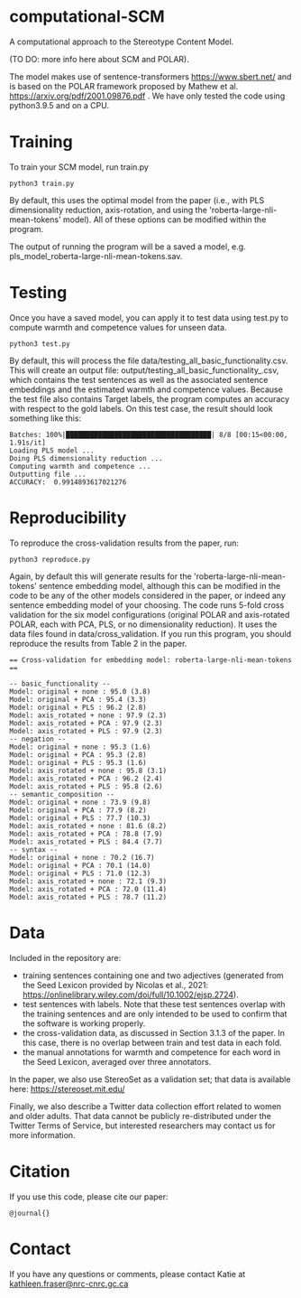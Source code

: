 # computational-SCM
A computational approach to the Stereotype Content Model. 

(TO DO: more info here about SCM and POLAR). 

The model makes use of sentence-transformers https://www.sbert.net/ and is based on the POLAR framework proposed by Mathew et al. https://arxiv.org/pdf/2001.09876.pdf . We have only tested the code using python3.9.5 and on a CPU. 


# Training
To train your SCM model, run train.py

```
python3 train.py
```

By default, this uses the optimal model from the paper (i.e., with PLS dimensionality reduction, axis-rotation, and using the 'roberta-large-nli-mean-tokens' model). All of these options can be modified within the program.

The output of running the program will be a saved a model, e.g. pls_model_roberta-large-nli-mean-tokens.sav.

# Testing

Once you have a saved model, you can apply it to test data using test.py to compute warmth and competence values for unseen data.

```
python3 test.py
```

By default, this will process the file data/testing_all_basic_functionality.csv. This will create an output file: output/testing_all_basic_functionality_<embedding-model>.csv, which contains the test sentences as well as the associated sentence embeddings and the estimated warmth and competence values. Because the test file also contains Target labels, the program computes an accuracy with respect to the gold labels. On this test case, the result should look something like this:
  
```
Batches: 100%|████████████████████████████████████| 8/8 [00:15<00:00,  1.91s/it]
Loading PLS model ...
Doing PLS dimensionality reduction ...
Computing warmth and competence ...
Outputting file ... 
ACCURACY:  0.9914893617021276
```
                                                                                                                                          
# Reproducibility

 To reproduce the cross-validation results from the paper, run:
                                                                      
```
python3 reproduce.py
```

Again, by default this will generate results for the 'roberta-large-nli-mean-tokens' sentence embedding model, although this can be modified in the code to be any of the other models considered in the paper, or indeed any sentence embedding model of your choosing. The code runs 5-fold cross validation for the six model configurations (original POLAR and axis-rotated POLAR, each with PCA, PLS, or no dimensionality reduction). It uses the data files found in data/cross_validation. If you run this program, you should reproduce the results from Table 2 in the paper. 
                                                                      
```
== Cross-validation for embedding model: roberta-large-nli-mean-tokens ==

-- basic_functionality --
Model: original + none : 95.0 (3.8)
Model: original + PCA : 95.4 (3.3)
Model: original + PLS : 96.2 (2.8)
Model: axis_rotated + none : 97.9 (2.3)
Model: axis_rotated + PCA : 97.9 (2.3)
Model: axis_rotated + PLS : 97.9 (2.3)
-- negation --
Model: original + none : 95.3 (1.6)
Model: original + PCA : 95.3 (2.8)
Model: original + PLS : 95.3 (1.6)
Model: axis_rotated + none : 95.8 (3.1)
Model: axis_rotated + PCA : 96.2 (2.4)
Model: axis_rotated + PLS : 95.8 (2.6)
-- semantic_composition --
Model: original + none : 73.9 (9.8)
Model: original + PCA : 77.9 (8.2)
Model: original + PLS : 77.7 (10.3)
Model: axis_rotated + none : 81.6 (8.2)
Model: axis_rotated + PCA : 78.8 (7.9)
Model: axis_rotated + PLS : 84.4 (7.7)
-- syntax --
Model: original + none : 70.2 (16.7)
Model: original + PCA : 70.1 (14.0)
Model: original + PLS : 71.0 (12.3)
Model: axis_rotated + none : 72.1 (9.3)
Model: axis_rotated + PCA : 72.0 (11.4)
Model: axis_rotated + PLS : 78.7 (11.2)
```
                                                                      
# Data

Included in the repository are:

- training sentences containing one and two adjectives (generated from the Seed Lexicon provided by Nicolas et al., 2021: https://onlinelibrary.wiley.com/doi/full/10.1002/ejsp.2724). 
- test sentences with labels. Note that these test sentences overlap with the training sentences and are only intended to be used to confirm that the software is working properly.
- the cross-validation data, as discussed in Section 3.1.3 of the paper. In this case, there is no overlap between train and test data in each fold. 
- the manual annotations for warmth and competence for each word in the Seed Lexicon, averaged over three annotators. 

In the paper, we also use StereoSet as a validation set; that data is available here: https://stereoset.mit.edu/

Finally, we also describe a Twitter data collection effort related to women and older adults. That data cannot be publicly re-distributed under the Twitter Terms of Service, but interested researchers may contact us for more information. 
                                                                  

# Citation

If you use this code, please cite our paper:

```
@journal{}
```

# Contact

If you have any questions or comments, please contact Katie at kathleen.fraser@nrc-cnrc.gc.ca                                                                      

                                                                      
